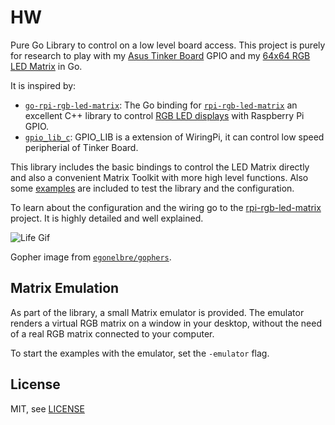 # HW

Pure Go Library to control on a low level board access.
This project is purely for research to play with my [Asus Tinker Board](https://www.asus.com/us/Single-Board-Computer/Tinker-Board/) GPIO and my [64x64 RGB LED Matrix](https://www.adafruit.com/product/3649) in Go.

It is inspired by:

- [`go-rpi-rgb-led-matrix`](https://github.com/mcuadros/go-rpi-rgb-led-matrix): The Go binding for [`rpi-rgb-led-matrix`](https://github.com/hzeller/rpi-rgb-led-matrix) an excellent C++ library to control [RGB LED displays](https://learn.adafruit.com/32x16-32x32-rgb-led-matrix/overview) with Raspberry Pi GPIO.
- [`gpio_lib_c`](https://github.com/TinkerBoard/gpio_lib_c): GPIO_LIB is a extension of WiringPi, it can control low speed peripherial of Tinker Board.

This library includes the basic bindings to control the LED Matrix directly and also a convenient Matrix Toolkit with more high level functions. Also some [examples](https://github.com/post-l/hw/tree/master/examples) are included to test the library and the configuration.

To learn about the configuration and the wiring go to the [rpi-rgb-led-matrix](https://github.com/hzeller/rpi-rgb-led-matrix) project. It is highly detailed and well explained.

![Life Gif](life.gif)

Gopher image from [`egonelbre/gophers`](https://github.com/egonelbre/gophers).

## Matrix Emulation

As part of the library, a small Matrix emulator is provided. The emulator renders a virtual RGB matrix on a window in your desktop, without the need of a real RGB matrix connected to your computer.

To start the examples with the emulator, set the `-emulator` flag.

## License

MIT, see [LICENSE](LICENSE)
